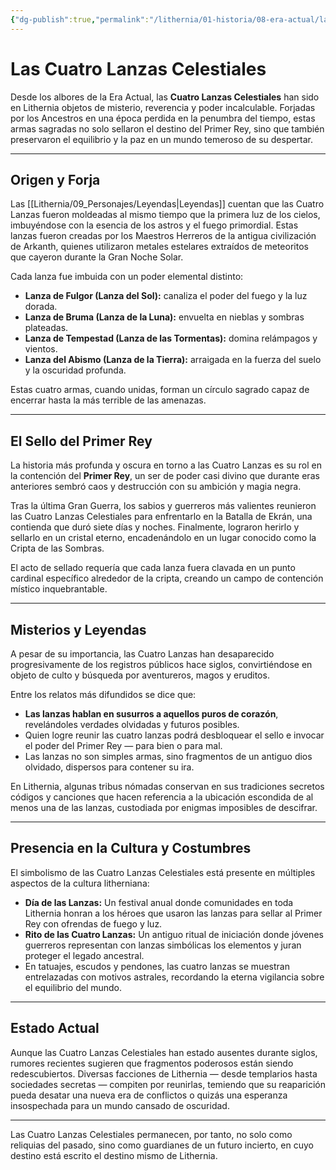 ```yaml
---
{"dg-publish":true,"permalink":"/lithernia/01-historia/08-era-actual/las-cuatro-lanzas-celestiales/","title":"Las Cuatro Lanzas Celestiales","tags":["lithernia","artefacto","leyenda"]}
---
```


# Las Cuatro Lanzas Celestiales

Desde los albores de la Era Actual, las **Cuatro Lanzas Celestiales** han sido en Lithernia objetos de misterio, reverencia y poder incalculable. Forjadas por los Ancestros en una época perdida en la penumbra del tiempo, estas armas sagradas no solo sellaron el destino del Primer Rey, sino que también preservaron el equilibrio y la paz en un mundo temeroso de su despertar.

---

## Origen y Forja

Las [[Lithernia/09_Personajes/Leyendas\|Leyendas]] cuentan que las Cuatro Lanzas fueron moldeadas al mismo tiempo que la primera luz de los cielos, imbuyéndose con la esencia de los astros y el fuego primordial. Estas lanzas fueron creadas por los Maestros Herreros de la antigua civilización de Arkanth, quienes utilizaron metales estelares extraídos de meteoritos que cayeron durante la Gran Noche Solar.

Cada lanza fue imbuida con un poder elemental distinto:

- **Lanza de Fulgor (Lanza del Sol):** canaliza el poder del fuego y la luz dorada.
- **Lanza de Bruma (Lanza de la Luna):** envuelta en nieblas y sombras plateadas.
- **Lanza de Tempestad (Lanza de las Tormentas):** domina relámpagos y vientos.
- **Lanza del Abismo (Lanza de la Tierra):** arraigada en la fuerza del suelo y la oscuridad profunda.

Estas cuatro armas, cuando unidas, forman un círculo sagrado capaz de encerrar hasta la más terrible de las amenazas.

---

## El Sello del Primer Rey

La historia más profunda y oscura en torno a las Cuatro Lanzas es su rol en la contención del **Primer Rey**, un ser de poder casi divino que durante eras anteriores sembró caos y destrucción con su ambición y magia negra.

Tras la última Gran Guerra, los sabios y guerreros más valientes reunieron las Cuatro Lanzas Celestiales para enfrentarlo en la Batalla de Ekrán, una contienda que duró siete días y noches. Finalmente, lograron herirlo y sellarlo en un cristal eterno, encadenándolo en un lugar conocido como la Cripta de las Sombras.

El acto de sellado requería que cada lanza fuera clavada en un punto cardinal específico alrededor de la cripta, creando un campo de contención místico inquebrantable.

---

## Misterios y Leyendas

A pesar de su importancia, las Cuatro Lanzas han desaparecido progresivamente de los registros públicos hace siglos, convirtiéndose en objeto de culto y búsqueda por aventureros, magos y eruditos.

Entre los relatos más difundidos se dice que:

- **Las lanzas hablan en susurros a aquellos puros de corazón**, revelándoles verdades olvidadas y futuros posibles.
- Quien logre reunir las cuatro lanzas podrá desbloquear el sello e invocar el poder del Primer Rey — para bien o para mal.
- Las lanzas no son simples armas, sino fragmentos de un antiguo dios olvidado, dispersos para contener su ira.

En Lithernia, algunas tribus nómadas conservan en sus tradiciones secretos códigos y canciones que hacen referencia a la ubicación escondida de al menos una de las lanzas, custodiada por enigmas imposibles de descifrar.

---

## Presencia en la Cultura y Costumbres

El simbolismo de las Cuatro Lanzas Celestiales está presente en múltiples aspectos de la cultura litherniana:

- **Día de las Lanzas:** Un festival anual donde comunidades en toda Lithernia honran a los héroes que usaron las lanzas para sellar al Primer Rey con ofrendas de fuego y luz.
- **Rito de las Cuatro Lanzas:** Un antiguo ritual de iniciación donde jóvenes guerreros representan con lanzas simbólicas los elementos y juran proteger el legado ancestral.
- En tatuajes, escudos y pendones, las cuatro lanzas se muestran entrelazadas con motivos astrales, recordando la eterna vigilancia sobre el equilibrio del mundo.

---

## Estado Actual

Aunque las Cuatro Lanzas Celestiales han estado ausentes durante siglos, rumores recientes sugieren que fragmentos poderosos están siendo redescubiertos. Diversas facciones de Lithernia — desde templarios hasta sociedades secretas — compiten por reunirlas, temiendo que su reaparición pueda desatar una nueva era de conflictos o quizás una esperanza insospechada para un mundo cansado de oscuridad.

---

Las Cuatro Lanzas Celestiales permanecen, por tanto, no solo como reliquias del pasado, sino como guardianes de un futuro incierto, en cuyo destino está escrito el destino mismo de Lithernia.